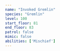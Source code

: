```yaml
---
name: "Invoked Gremlin"
species: "Gremlin"
level: 100
start_floor: 81
end_floor: 83
patrol: false
mimic: false
abilities: ['Mischief']
---
```

